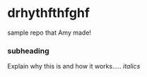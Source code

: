 # drhythfthfghf
sample repo that Amy made!

### subheading

Explain why this is and how it works..... *italics*

